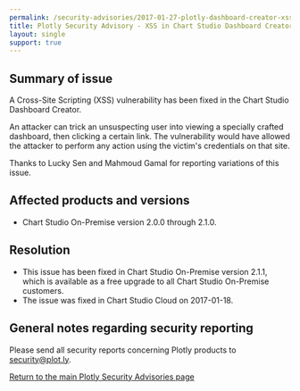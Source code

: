 ```yaml
---
permalink: /security-advisories/2017-01-27-plotly-dashboard-creator-xss-advisory
title: Plotly Security Advisory - XSS in Chart Studio Dashboard Creator
layout: single
support: true
---
```


## Summary of issue

A Cross-Site Scripting (XSS) vulnerability has been fixed in the Chart Studio Dashboard Creator.

An attacker can trick an unsuspecting user into viewing a specially crafted dashboard, then clicking a certain link.  The vulnerability would have allowed the attacker to perform any action using the victim's
credentials on that site.

Thanks to Lucky Sen and Mahmoud Gamal for reporting variations of this issue.

## Affected products and versions

* Chart Studio On-Premise version 2.0.0 through 2.1.0.

## Resolution

* This issue has been fixed in Chart Studio On-Premise version 2.1.1, which is available as a free upgrade to all Chart Studio
On-Premise customers.
* The issue was fixed in Chart Studio Cloud on 2017-01-18.

## General notes regarding security reporting

Please send all security reports concerning Plotly products to [security@plot.ly](mailto:security@plot.ly).

[Return to the main Plotly Security Advisories page](http://help.plot.ly/security-advisories/)
